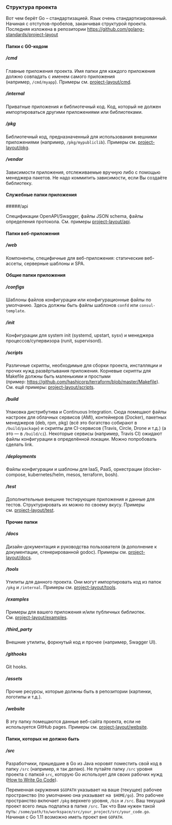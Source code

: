 ### Структура проекта

Вот чем берёт Go – стандартизацией. Язык очень стандартизированный. Начиная с отступов-пробелов, заканчивая структурой проекта. Последняя изложена в репозитории https://github.com/golang-standards/project-layout

#### Папки с G0-кодом
##### /cmd
Главные приложения проекта. Имя папки для каждого приложения должно совпадать с именем самого приложения (например, `/cmd/myapp`). Примеры см. [project-layout/cmd](https://github.com/golang-standards/project-layout/blob/master/cmd/README.md).

##### /internal

Приватные приложения и библиотечный код. Код, который не должен импортироваться другими приложениями или библиотеками.

##### /pkg
Библиотечный код, предназначенный для использования внешними приложениями (например, `/pkg/mypubliclib`). Примеры см. [project-layout/pkg](https://github.com/golang-standards/project-layout/blob/master/pkg/README.md).

##### /vendor

Зависимости приложения, отслеживаемые вручную либо с помощью менеджера пакетов. Не надо коммитить зависимости, если Вы создаёте библиотеку.

#### Служебные папки приложения

#####/api

Спецификации OpenAPI/Swagger, файлы JSON schema, файлы определения протокола. См. примеры [project-layout/api](https://github.com/golang-standards/project-layout/blob/master/api/README.md).

#### Папки веб-приложения

##### /web

Компоненты, специфичные для веб-приложения: статические веб-ассеты, серверные шаблоны и SPA.

#### Общие папки приложения

##### /configs

Шаблоны файлов конфигурации или конфигурационные файлы по умолчанию. Здесь должны быть файлы шаблонов `confd` или `consul-template`.

##### /init

Конфигурации для system init (systemd, upstart, sysv) и менеджера процессов/супервизора (runit, supervisord).

##### /scripts

Различные скрипты, необходимые для сборки проекта, инсталляции и прочих нужд развёртывания приложения. Корневые скрипты для Makefile должны быть маленькими и простыми (пример: https://github.com/hashicorp/terraform/blob/master/Makefile). См. ещё примеры: [project-layout/scripts](https://github.com/golang-standards/project-layout/blob/master/scripts/README.md).

##### /build

Упаковка дистрибутива и Continuous Integration. Сюда помещают файлы настроек для облачных сервисов (AMI), контейнеров (Docker), пакетных менеджеров (deb, rpm, pkg) (всё это богатство собирают в `/build/package`) и скрипты для CI-сервисов (Travis, Circle, Drone и т.д.) (а это — в `/build/ci`). Некоторые сервисы (например, Travis CI) ожидают файлы конфигурации в определённой локации. Можно попробовать сделать link.

##### /deployments

Файлы конфигурации и шаблоны для IaaS, PaaS, оркестрации (docker-compose, kubernetes/helm, mesos, terraform, bosh).

##### /test

Дополнительные внешние тестирующие приложения и данные для тестов. Структурировать их можно по своему вкусу. Примеры см. [project-layout/test](https://github.com/golang-standards/project-layout/blob/master/test/README.md).

#### Прочие папки

##### /docs

Дизайн-документация и руководства пользователя (в дополнение к документации, сгенерированной godoc). Примеры см. [project-layout/docs](https://github.com/golang-standards/project-layout/blob/master/docs/README.md).

##### /tools

Утилиты для данного проекта. Они могут импортировать код из папок `/pkg` и `/internal`. Примеры см. [project-layout/tools](https://github.com/golang-standards/project-layout/blob/master/tools/README.md).

##### /examples

Примеры для вашего приложения и/или публичных библиотек. См. [project-layout/examples](https://github.com/golang-standards/project-layout/blob/master/examples/README.md).

##### /third_party

Внешние утилиты, форкнутый код и прочее (например, Swagger UI).

##### /githooks

Git hooks.

##### /assets

Прочие ресурсы, которые должны быть в репозитории (картинки, логотипы и т.д.).

##### /website
В эту папку помещаются данные веб-сайта проекта, если не используется GitHub pages. Примеры см. [project-layout/website](https://github.com/golang-standards/project-layout/blob/master/website/README.md).

#### Папки, которых не должно быть
##### /src

Разработчики, пришедшие в Go из Java норовят поместить свой код в папку `/src` (например, я так делаю). Не путайте папку `/src` уровня проекта с папкой `src`, которую Go использует для своих рабочих нужд ([How to Write Go Code](https://golang.org/doc/code.html)).

Переменная окружения `$GOPATH` указывает на ваше (текущее) рабочее пространство (по умолчанию она указывает на  `$HOME/go`). Это рабочее пространство включает `/pkg` верхнего уровня, `/bin` и `/src`. Ваш текущий проект всего лишь подпапка в папке `/src`. Так что Вам нужен такой путь: `/some/path/to/workspace/src/your_project/src/your_code.go`. Начиная с Go 1.11 возможно иметь проект вне `GOPATH`.